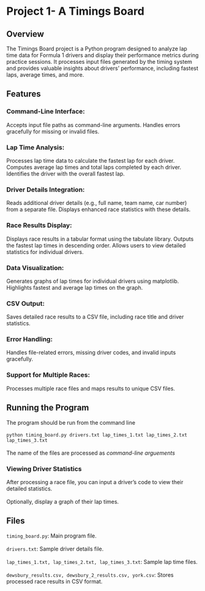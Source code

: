 <h1><b>Project 1- A Timings Board</b></h1>

<h2>Overview</h2>

The Timings Board project is a Python program designed to analyze lap time data for Formula 1 drivers and display their performance metrics during practice sessions. It processes input files generated by the timing system and provides valuable insights about drivers’ performance, including fastest laps, average times, and more.

<h2>Features</h2>

<h3>Command-Line Interface:</h3>
Accepts input file paths as command-line arguments.
Handles errors gracefully for missing or invalid files.

<h3>Lap Time Analysis:</h3>
Processes lap time data to calculate the fastest lap for each driver.
Computes average lap times and total laps completed by each driver.
Identifies the driver with the overall fastest lap.

<h3>Driver Details Integration:</h3>
Reads additional driver details (e.g., full name, team name, car number) from a separate file.
Displays enhanced race statistics with these details.

<h3>Race Results Display:</h3>
Displays race results in a tabular format using the tabulate library.
Outputs the fastest lap times in descending order.
Allows users to view detailed statistics for individual drivers.

<h3>Data Visualization:</h3>
Generates graphs of lap times for individual drivers using matplotlib.
Highlights fastest and average lap times on the graph.

<h3>CSV Output:</h3>
Saves detailed race results to a CSV file, including race title and driver statistics.

<h3>Error Handling:</h3>
Handles file-related errors, missing driver codes, and invalid inputs gracefully.

<h3>Support for Multiple Races:</h3>
Processes multiple race files and maps results to unique CSV files.

<h2>Running the Program</h2>
The program should be run from the command line<br><br>
<code>python timing_board.py drivers.txt lap_times_1.txt lap_times_2.txt lap_times_3.txt</code><br></br>
The name of the files are processed as <i>command-line arguements</i>

<h3>Viewing Driver Statistics</h3>
After processing a race file, you can input a driver’s code to view their detailed statistics.
<br><br>
Optionally, display a graph of their lap times.

<h2>Files</h2>
<code>timing_board.py</code>: Main program file.<br><br>
<code>drivers.txt</code>: Sample driver details file.<br><br>
<code>lap_times_1.txt, lap_times_2.txt, lap_times_3.txt</code>: Sample lap time files.<br><br>
<code>dewsbury_results.csv, dewsbury_2_results.csv, york.csv</code>: Stores processed race results in CSV format.
